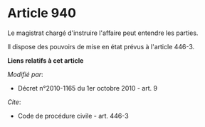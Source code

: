# Article 940

Le magistrat chargé d'instruire l'affaire peut entendre les parties. 

Il dispose des pouvoirs de mise en état prévus à l'article 446-3.

**Liens relatifs à cet article**

_Modifié par_:

  - Décret n°2010-1165 du 1er octobre 2010 - art. 9

_Cite_:

  - Code de procédure civile - art. 446-3
